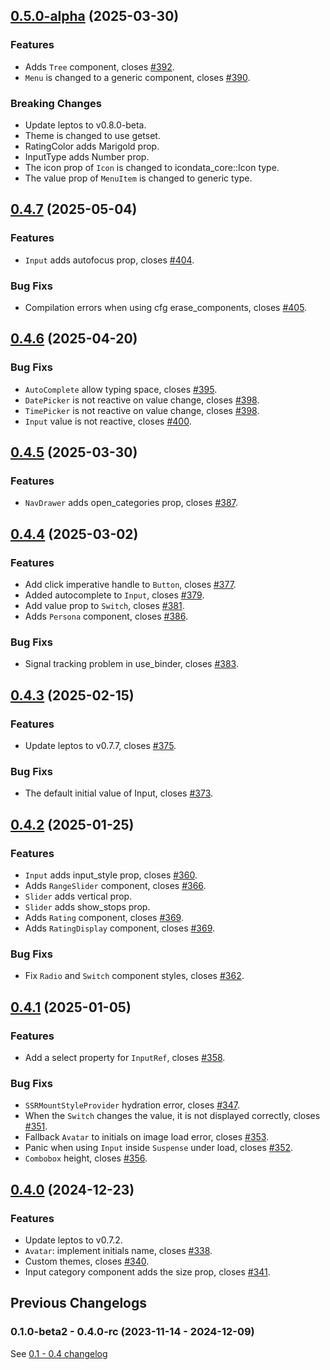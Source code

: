 ## [0.5.0-alpha](https://github.com/thaw-ui/thaw/compare/v0.4.5...v0.5.0-alpha) (2025-03-30)

### Features

* Adds `Tree` component, closes [#392](https://github.com/thaw-ui/thaw/pull/392).
* `Menu` is changed to a generic component, closes [#390](https://github.com/thaw-ui/thaw/pull/390).
 
### Breaking Changes

* Update leptos to v0.8.0-beta.
* Theme is changed to use getset.
* RatingColor adds Marigold prop.
* InputType adds Number prop.
* The icon prop of `Icon` is changed to icondata_core::Icon type.
* The value prop of `MenuItem` is changed to generic type.

## [0.4.7](https://github.com/thaw-ui/thaw/compare/v0.4.6...v0.4.7) (2025-05-04)

### Features

* `Input` adds autofocus prop, closes [#404](https://github.com/thaw-ui/thaw/pull/404).

### Bug Fixs

* Compilation errors when using cfg erase_components, closes [#405](https://github.com/thaw-ui/thaw/pull/405).

## [0.4.6](https://github.com/thaw-ui/thaw/compare/v0.4.5...v0.4.6) (2025-04-20)

### Bug Fixs

* `AutoComplete` allow typing space, closes [#395](https://github.com/thaw-ui/thaw/pull/395).
* `DatePicker` is not reactive on value change, closes [#398](https://github.com/thaw-ui/thaw/pull/398).
* `TimePicker` is not reactive on value change, closes [#398](https://github.com/thaw-ui/thaw/pull/398).
* `Input` value is not reactive, closes [#400](https://github.com/thaw-ui/thaw/pull/400).

## [0.4.5](https://github.com/thaw-ui/thaw/compare/v0.4.4...v0.4.5) (2025-03-30)

### Features

* `NavDrawer` adds open_categories prop, closes [#387](https://github.com/thaw-ui/thaw/pull/387).

## [0.4.4](https://github.com/thaw-ui/thaw/compare/v0.4.3...v0.4.4) (2025-03-02)

### Features

* Add click imperative handle to `Button`, closes [#377](https://github.com/thaw-ui/thaw/pull/377).
* Added autocomplete to `Input`, closes [#379](https://github.com/thaw-ui/thaw/pull/379).
* Add value prop to `Switch`, closes [#381](https://github.com/thaw-ui/thaw/pull/381).
* Adds `Persona` component, closes [#386](https://github.com/thaw-ui/thaw/pull/386).

### Bug Fixs

* Signal tracking problem in use_binder, closes [#383](https://github.com/thaw-ui/thaw/pull/383).

## [0.4.3](https://github.com/thaw-ui/thaw/compare/v0.4.2...v0.4.3) (2025-02-15)

### Features

* Update leptos to v0.7.7, closes [#375](https://github.com/thaw-ui/thaw/pull/375).

### Bug Fixs

* The default initial value of Input, closes [#373](https://github.com/thaw-ui/thaw/pull/373).

## [0.4.2](https://github.com/thaw-ui/thaw/compare/v0.4.1...v0.4.2) (2025-01-25)

### Features

* `Input` adds input_style prop, closes [#360](https://github.com/thaw-ui/thaw/pull/360).
* Adds `RangeSlider` component, closes [#366](https://github.com/thaw-ui/thaw/pull/366).
* `Slider` adds vertical prop.
* `Slider` adds show_stops prop.
* Adds `Rating` component, closes [#369](https://github.com/thaw-ui/thaw/pull/369).
* Adds `RatingDisplay` component, closes [#369](https://github.com/thaw-ui/thaw/pull/369).

### Bug Fixs

* Fix `Radio` and `Switch` component styles, closes [#362](https://github.com/thaw-ui/thaw/pull/362).

## [0.4.1](https://github.com/thaw-ui/thaw/compare/v0.4.0...v0.4.1) (2025-01-05)

### Features

* Add a select property for `InputRef`, closes [#358](https://github.com/thaw-ui/thaw/pull/358).

### Bug Fixs

* `SSRMountStyleProvider` hydration error, closes [#347](https://github.com/thaw-ui/thaw/pull/347).
* When the `Switch` changes the value, it is not displayed correctly, closes [#351](https://github.com/thaw-ui/thaw/pull/351).
* Fallback `Avatar` to initials on image load error, closes [#353](https://github.com/thaw-ui/thaw/pull/353).
* Panic when using `Input` inside `Suspense` under load, closes [#352](https://github.com/thaw-ui/thaw/pull/352).
* `Combobox` height, closes [#356](https://github.com/thaw-ui/thaw/pull/356).

## [0.4.0](https://github.com/thaw-ui/thaw/compare/v0.4.0-rc...v0.4.0) (2024-12-23)

### Features

- Update leptos to v0.7.2.
- `Avatar`: implement initials name, closes [#338](https://github.com/thaw-ui/thaw/pull/338).
- Custom themes, closes [#340](https://github.com/thaw-ui/thaw/pull/340).
- Input category component adds the size prop, closes [#341](https://github.com/thaw-ui/thaw/pull/341).

## Previous Changelogs

### 0.1.0-beta2 - 0.4.0-rc (2023-11-14 - 2024-12-09)

See [0.1 - 0.4 changelog](./changelogs/CHANGELOG-0.1-0.4.md)
